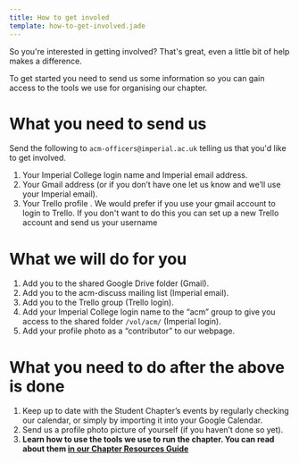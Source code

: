 ```yaml
---
title: How to get involed
template: how-to-get-involved.jade
---
```


So you're interested in getting involved? That's great, even a little
bit of help makes a difference.

To get started you need to send us some information so you can
gain access to the tools we use for organising our chapter.

# What you need to send us

Send the following to ``acm-officers@imperial.ac.uk`` telling us that you'd like to get involved.

1. Your Imperial College login name and Imperial email address.
1. Your Gmail address (or if you don’t
have one let us know and we’ll use your Imperial email).
1. Your Trello profile . We would prefer if you use your gmail account to login
to Trello. If you don't want to do this you can set up a new Trello account and
send us your username

# What we will do for you

1. Add you to the shared Google Drive folder
(Gmail).
1. Add you to the acm-discuss mailing list (Imperial email).
1. Add you to the Trello group (Trello login).
1. Add your Imperial College login name to the “acm” group to give you access to the shared folder
``/vol/acm/`` (Imperial login).
1. Add your profile photo as a “contributor” to our webpage.

# What you need to do after the above is done

1. Keep up to date with the Student Chapter’s events by regularly checking our
calendar, or simply by importing it into your Google Calendar.
1. Send us a profile photo picture of yourself (if you haven’t done so yet).
1. **Learn how to use the tools we use to run the chapter. You can read about
   them [in our Chapter Resources Guide](/chapter-resources-guide/)**

